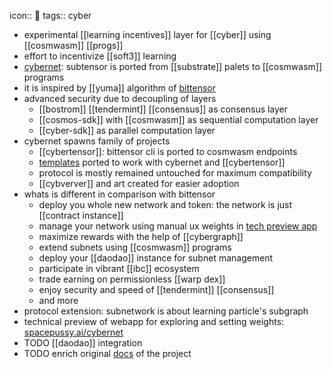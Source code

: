 icon:: 🍄
tags:: cyber

- experimental [[learning incentives]] layer for [[cyber]] using [[cosmwasm]] [[progs]]
- effort to incentivize [[soft3]] learning
- [cybernet](https://github.com/cybercongress/cybernet): subtensor is ported from [[substrate]] palets to [[cosmwasm]] programs
- it is inspired by [[yuma]] algorithm of [bittensor](https://cyb.ai/oracle/ask/QmUwHh7mKJhVMfnnNuDLeDfkUoknHu9FH9bZiS65MaHL72)
- advanced security due to decoupling of layers
	- [[bostrom]] [[tendermint]] [[consensus]] as consensus layer
	- [[cosmos-sdk]] with [[cosmwasm]] as sequential computation layer
	- [[cyber-sdk]] as parallel computation layer
- cybernet spawns family of projects
	- [[cybertensor]]: bittensor cli is ported to cosmwasm endpoints
	- [templates](https://github.com/cybercongress/cybertensor-subnet-template) ported to work with cybernet and [[cybertensor]]
	- protocol is mostly remained untouched for maximum compatibility
	- [[cybverver]] and art created for easier adoption
- whats is different in comparison with bittensor
	- deploy you whole new network and token: the network is just [[contract instance]]
	- manage your network using manual ux weights in [tech preview app](https://spacepussy.ai/cybernet/subnets/0)
	- maximize rewards with the help of [[cybergraph]]
	- extend subnets using [[cosmwasm]] programs
	- deploy your [[daodao]] instance for subnet management
	- participate in vibrant [[ibc]] ecosystem
	- trade earning on permissionless [[warp dex]]
	- enjoy security and speed of [[tendermint]] [[consensus]]
	- and more
- protocol extension: subnetwork is about learning particle's subgraph
- technical preview of webapp for exploring and setting weights: [spacepussy.ai/cybernet](https://spacepussy.ai/cybernet)
- TODO [[daodao]] integration
- TODO enrich original [docs](https://docs.spacepussy.ai/) of the project